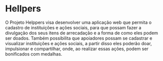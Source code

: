 # Hellpers
O Projeto Helppers visa desenvolver uma aplicação web que permita o cadastro de instituições e ações sociais, para que possam fazer a divulgação dos seus itens de arrecadação e a forma de como eles podem ser doados. Também possibilita que apoiadores possam se cadastrar e visualizar instituições e ações sociais, a partir disso eles poderão doar, impulsionar e compartilhar, onde, ao realizar essas ações, podem ser bonificados com medalhas.

